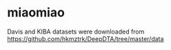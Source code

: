 # miaomiao
Davis and KIBA datasets were downloaded from https://github.com/hkmztrk/DeepDTA/tree/master/data
